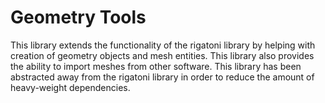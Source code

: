 # Geometry Tools

This library extends the functionality of the rigatoni library by helping with creation of geometry objects and mesh entities. This library also provides the ability to import meshes from other software. This library has been abstracted away from the rigatoni library in order to reduce the amount of heavy-weight dependencies. 
